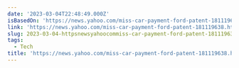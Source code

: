 ```yaml
---
date: '2023-03-04T22:48:49.000Z'
isBasedOn: 'https://news.yahoo.com/miss-car-payment-ford-patent-181119638.html'
link: 'https://news.yahoo.com/miss-car-payment-ford-patent-181119638.html'
slug: 2023-03-04-httpsnewsyahoocommiss-car-payment-ford-patent-181119638html
tags:
  - Tech
title: 'https://news.yahoo.com/miss-car-payment-ford-patent-181119638.html'
---
```


